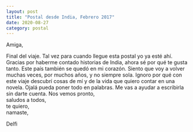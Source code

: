 ```yaml
---
layout: post
title: "Postal desde India, Febrero 2017"
date: 2020-08-27
category: postal
---
```

  
Amiga,  
  
Final del viaje. Tal vez para cuando llegue esta postal yo ya esté ahí. Gracias por haberme contado historias de India, ahora sé por qué te gusta tanto. Este país también se quedó en mi corazón. Siento que voy a volver muchas veces, por muchos años, y no siempre sola. Ignoro por qué con este viaje descubrí cosas de mí y de la vida que quiero contar en una novela. Ojalá pueda poner todo en palabras. Me vas a ayudar a escribirla sin darte cuenta.
Nos vemos pronto,  
saludos a todos,  
te quiero,  
namaste,  
  
Delfi
